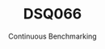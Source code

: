 ---
layout: docu
title: DSQ066
subtitle: Continuous Benchmarking
selected: TPC-DS
expanded: Benchmarking
benchmark: /individual_results/DSQ066.html
---